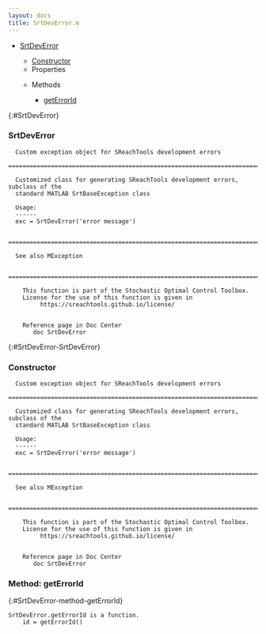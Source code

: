 ```yaml
---
layout: docs
title: SrtDevError.m
---
```


<ul class="doc-list">
    <li class="doc-list"><a href="#SrtDevError">SrtDevError</a></li>
    <ul class="doc-list">
        <li><a href="#SrtDevError-SrtDevError">Constructor</a></li>
        <li>Properties</li>
        <ul class="doc-list">
        </ul>
        <li>Methods</li>
        <ul class="doc-list">
            <li class="doc-list"><a href="#SrtDevError-method-getErrorId">getErrorId</a></li>
        </ul>
    </ul>
</ul>

{:#SrtDevError}
### SrtDevError
```
  Custom exception object for SReachTools development errors
  ============================================================================
  
  Customized class for generating SReachTools development errors, subclass of the 
  standard MATLAB SrtBaseException class
 
  Usage:
  ------
  exc = SrtDevError('error message')
 
  ============================================================================
 
  See also MException
 
  ============================================================================
 
    This function is part of the Stochastic Optimal Control Toolbox.
    License for the use of this function is given in
         https://sreachtools.github.io/license/
  

    Reference page in Doc Center
       doc SrtDevError

```

{:#SrtDevError-SrtDevError}
### Constructor
```
  Custom exception object for SReachTools development errors
  ============================================================================
  
  Customized class for generating SReachTools development errors, subclass of the 
  standard MATLAB SrtBaseException class
 
  Usage:
  ------
  exc = SrtDevError('error message')
 
  ============================================================================
 
  See also MException
 
  ============================================================================
 
    This function is part of the Stochastic Optimal Control Toolbox.
    License for the use of this function is given in
         https://sreachtools.github.io/license/
  

    Reference page in Doc Center
       doc SrtDevError

```

### Method: getErrorId
{:#SrtDevError-method-getErrorId}
```
SrtDevError.getErrorId is a function.
    id = getErrorId()
```

